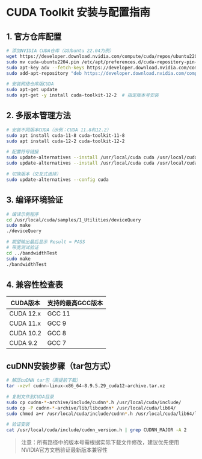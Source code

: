 # CUDA Toolkit 安装与配置指南

## 1. 官方仓库配置

```bash
# 添加NVIDIA CUDA仓库（以Ubuntu 22.04为例）
wget https://developer.download.nvidia.com/compute/cuda/repos/ubuntu2204/x86_64/cuda-ubuntu2204.pin
sudo mv cuda-ubuntu2204.pin /etc/apt/preferences.d/cuda-repository-pin-600
sudo apt-key adv --fetch-keys https://developer.download.nvidia.com/compute/cuda/repos/ubuntu2204/x86_64/3bf863cc.pub
sudo add-apt-repository "deb https://developer.download.nvidia.com/compute/cuda/repos/ubuntu2204/x86_64/ /"

# 安装网络仓库版CUDA
sudo apt-get update
sudo apt-get -y install cuda-toolkit-12-2  # 指定版本号安装
```

## 2. 多版本管理方法

```bash
# 安装不同版本CUDA（示例：CUDA 11.8和12.2）
sudo apt install cuda-11-8 cuda-toolkit-11-8
sudo apt install cuda-12-2 cuda-toolkit-12-2

# 配置符号链接
sudo update-alternatives --install /usr/local/cuda cuda /usr/local/cuda-11.8 118
sudo update-alternatives --install /usr/local/cuda cuda /usr/local/cuda-12.2 122

# 切换版本（交互式选择）
sudo update-alternatives --config cuda
```

## 3. 编译环境验证

```bash
# 编译示例程序
cd /usr/local/cuda/samples/1_Utilities/deviceQuery
sudo make
./deviceQuery

# 期望输出最后显示 Result = PASS
# 带宽测试验证
cd ../bandwidthTest
sudo make
./bandwidthTest
```

## 4. 兼容性检查表

CUDA版本 | 支持的最高GCC版本
---|---
CUDA 12.x | GCC 11
CUDA 11.x | GCC 9
CUDA 10.2 | GCC 8
CUDA 9.2  | GCC 7

## cuDNN安装步骤（tar包方式）

```bash
# 解压cuDNN tar包（需提前下载）
tar -xzvf cudnn-linux-x86_64-8.9.5.29_cuda12-archive.tar.xz

# 复制文件到CUDA目录
sudo cp cudnn-*-archive/include/cudnn*.h /usr/local/cuda/include/
sudo cp -P cudnn-*-archive/lib/libcudnn* /usr/local/cuda/lib64/
sudo chmod a+r /usr/local/cuda/include/cudnn*.h /usr/local/cuda/lib64/libcudnn*

# 验证安装
cat /usr/local/cuda/include/cudnn_version.h | grep CUDNN_MAJOR -A 2
```

> 注意：所有路径中的版本号需根据实际下载文件修改，建议优先使用NVIDIA官方文档验证最新版本兼容性
